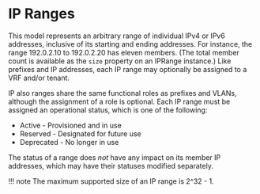 # IP Ranges

This model represents an arbitrary range of individual IPv4 or IPv6 addresses, inclusive of its starting and ending addresses. For instance, the range 192.0.2.10 to 192.0.2.20 has eleven members. (The total member count is available as the `size` property on an IPRange instance.) Like prefixes and IP addresses, each IP range may optionally be assigned to a VRF and/or tenant.

IP also ranges share the same functional roles as prefixes and VLANs, although the assignment of a role is optional. Each IP range must be assigned an operational status, which is one of the following:

* Active - Provisioned and in use
* Reserved - Designated for future use
* Deprecated - No longer in use

The status of a range does _not_ have any impact on its member IP addresses, which may have their statuses modified separately.

!!! note
    The maximum supported size of an IP range is 2^32 - 1.
